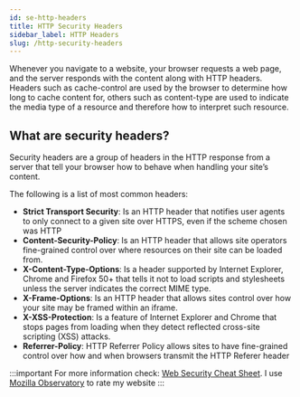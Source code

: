 ```yaml
---
id: se-http-headers
title: HTTP Security Headers
sidebar_label: HTTP Headers
slug: /http-security-headers
---
```


Whenever you navigate to a website, your browser requests a web page, and the server responds with the content along with HTTP headers. Headers such as cache-control are used by the browser to determine how long to cache content for, others such as content-type are used to indicate the media type of a resource and therefore how to interpret such resource.

## What are security headers?

Security headers are a group of headers in the HTTP response from a server that tell your browser how to behave when handling your site’s content.

The following is a list of most common headers:

- **Strict Transport Security**: Is an HTTP header that notifies user agents to only connect to a given site over HTTPS, even if the scheme chosen was HTTP
- **Content-Security-Policy**: Is an HTTP header that allows site operators fine-grained control over where resources on their site can be loaded from.
- **X-Content-Type-Options**: Is a header supported by Internet Explorer, Chrome and Firefox 50+ that tells it not to load scripts and stylesheets unless the server indicates the correct MIME type.
- **X-Frame-Options**: Is an HTTP header that allows sites control over how your site may be framed within an iframe.
- **X-XSS-Protection**: Is a feature of Internet Explorer and Chrome that stops pages from loading when they detect reflected cross-site scripting (XSS) attacks.
- **Referrer-Policy**: HTTP Referrer Policy allows sites to have fine-grained control over how and when browsers transmit the HTTP Referer header

:::important
For more information check: [Web Security Cheat Sheet](https://wiki.mozilla.org/Security/Guidelines/Web_Security).
I use [Mozilla Observatory](https://observatory.mozilla.org/) to rate my website
:::
